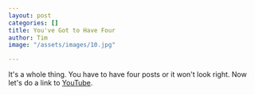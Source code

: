 ```yaml
---
layout: post
categories: []
title: You've Got to Have Four
author: Tim
image: "/assets/images/10.jpg"

---
```

It's a whole thing. You have to have four posts or it won't look right. Now let's do a link to [YouTube](https://www.youtube.com/ "YouTube").